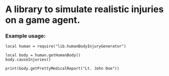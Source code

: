# A library to simulate realistic injuries on a game agent.

### Example usage:

```
local human = require("lib.humanBodyInjuryGenerator")

local body = human.getHumanBody()
body.causeInjuries()

print(body.getPrettyMedicalReport("Lt. John Doe"))
```